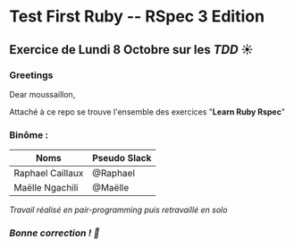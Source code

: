 Test First Ruby -- RSpec 3 Edition
==========

## Exercice de Lundi 8 Octobre sur les *TDD* :sunny: 

### Greetings

<p>Dear moussaillon,</p>
<p>Attaché à ce repo se trouve l'ensemble des exercices "<strong>Learn Ruby Rspec</strong>"</p>
    
### Binôme :
Noms | Pseudo Slack
------------ | -------------
Raphael Caillaux| @Raphael
Maëlle Ngachili|@Maëlle

<p><em>Travail réalisé en pair-programming puis retravaillé en solo<em><p>

### Bonne correction ! :poop:
